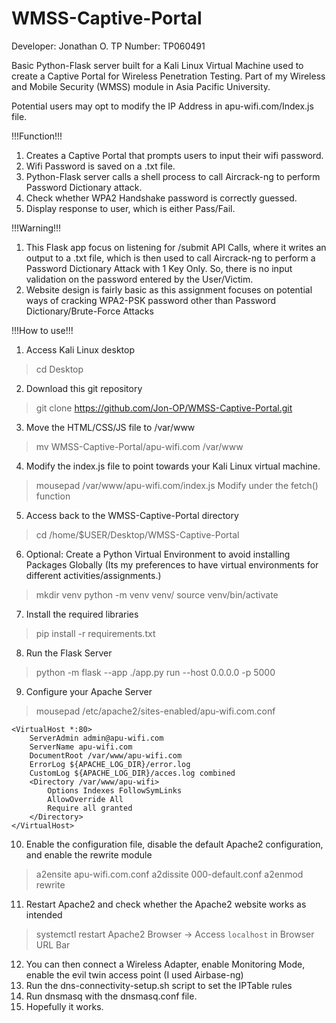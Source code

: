 # WMSS-Captive-Portal
Developer: Jonathan O.
TP Number: TP060491

Basic Python-Flask server built for a Kali Linux Virtual Machine used to create a Captive Portal for Wireless Penetration Testing.
Part of my Wireless and Mobile Security (WMSS) module in Asia Pacific University.

Potential users may opt to modify the IP Address in apu-wifi.com/Index.js file.

!!!Function!!!
1. Creates a Captive Portal that prompts users to input their wifi password.
2. Wifi Password is saved on a .txt file.
3. Python-Flask server calls a shell process to call Aircrack-ng to perform Password Dictionary attack.
4. Check whether WPA2 Handshake password is correctly guessed.
5. Display response to user, which is either Pass/Fail.

!!!Warning!!!
1. This Flask app focus on listening for /submit API Calls, where it writes an output to a .txt file, which is then used to call Aircrack-ng to perform
a Password Dictionary Attack with 1 Key Only. So, there is no input validation on the password entered by the User/Victim.
2. Website design is fairly basic as this assignment focuses on potential ways of cracking WPA2-PSK password other than Password Dictionary/Brute-Force
Attacks

!!!How to use!!!
1. Access Kali Linux desktop
  > cd Desktop
2. Download this git repository
  > git clone https://github.com/Jon-OP/WMSS-Captive-Portal.git
3. Move the HTML/CSS/JS file to /var/www
  > mv WMSS-Captive-Portal/apu-wifi.com /var/www
4. Modify the index.js file to point towards your Kali Linux virtual machine.
  > mousepad /var/www/apu-wifi.com/index.js
  > Modify under the fetch() function
5. Access back to the WMSS-Captive-Portal directory
  > cd /home/$USER/Desktop/WMSS-Captive-Portal
6. Optional: Create a Python Virtual Environment to avoid installing Packages Globally (Its my preferences to have virtual environments for different
activities/assignments.)
  > mkdir venv
  > python -m venv venv/
  > source venv/bin/activate
7. Install the required libraries
  > pip install -r requirements.txt
8. Run the Flask Server
  > python -m flask --app ./app.py run --host 0.0.0.0 -p 5000
9. Configure your Apache Server
  > mousepad /etc/apache2/sites-enabled/apu-wifi.com.conf
```
<VirtualHost *:80>
	ServerAdmin admin@apu-wifi.com
	ServerName apu-wifi.com
	DocumentRoot /var/www/apu-wifi.com
	ErrorLog ${APACHE_LOG_DIR}/error.log
	CustomLog ${APACHE_LOG_DIR}/acces.log combined
	<Directory /var/www/apu-wifi>
		Options Indexes FollowSymLinks
		AllowOverride All
		Require all granted
	</Directory>
</VirtualHost>
```
10. Enable the configuration file, disable the default Apache2 configuration, and enable the rewrite module
  > a2ensite apu-wifi.com.conf
  > a2dissite 000-default.conf
  > a2enmod rewrite
11. Restart Apache2 and check whether the Apache2 website works as intended
  > systemctl restart Apache2
  > Browser -> Access ```localhost``` in Browser URL Bar
12. You can then connect a Wireless Adapter, enable Monitoring Mode, enable the evil twin access point (I used Airbase-ng)
13. Run the dns-connectivity-setup.sh script to set the IPTable rules
14. Run dnsmasq with the dnsmasq.conf file.
15. Hopefully it works.
